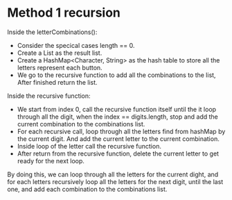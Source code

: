 # Method 1 recursion
  Inside the letterCombinations():</br>
  * Consider the specical cases length == 0.</br>
  * Create a List<String> as the result list.</br>
  * Create a HashMap<Character, String> as the hash table to store all the letters represent each button.</br>
  * We go to the recursive function to add all the combinations to the list, After finished return the list.</br>

  Inside the recursive function:</br>

  * We start from index 0, call the recursive function itself until the it loop through all the digit, when the index == digits.length, stop and add the current combination to the combinations list.</br>
  * For each recursive call, loop through all the letters find from hashMap by the current digit. And add the current letter to the current combination.</br>
  * Inside loop of the letter call the recursive function.</br>
  * After return from the recursive function, delete the current letter to get ready for the next loop.</br>
 
 By doing this, we can loop through all the letters for the current dight, and for each letters recursively loop all the letters for the next digit, until the last one, and add each combination to the combinations list.
